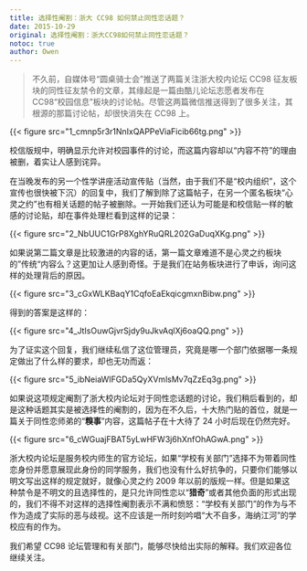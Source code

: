 ```yaml
---
title: 选择性阉割：浙大 CC98 如何禁止同性恋话题？
date: 2015-10-29
original: 选择性阉割：浙大CC98如何禁止同性恋话题？
notoc: true
author: Owen
---
```


> 不久前，自媒体号“圆桌骑士会”推送了两篇关注浙大校内论坛 CC98 征友板块的同性征友禁令的文章，其缘起是一篇由酷儿论坛志愿者发布在 CC98“校园信息”板块的讨论帖。尽管这两篇微信推送得到了很多关注，其根源的那篇讨论帖，却很快消失在 CC98 上。

{{< figure src="1_cmnp5r3r1NnIxQAPPeViaFicib66tg.png" >}}

校信版规中，明确显示允许对校园事件的讨论，而这篇内容却以“内容不符”的理由被删，着实让人感到诧异。

在当晚发布的另一个性学讲座活动宣传贴（当然，由于我们不是“校内组织”，这个宣传也很快被下沉）的回复中，我们了解到除了这篇帖子，在另一个匿名板块“心灵之约”也有相关话题的帖子被删除。一开始我们还认为可能是和校信贴一样的敏感的讨论贴，却在事件处理栏看到这样的记录：

{{< figure src="2_NbUUC1GrP8XghYRuQRL202GaDuqXKg.png" >}}

如果说第二篇文章是比较激进的内容的话，第一篇文章难道不是心灵之约板块的”传统“内容么？这更加让人感到奇怪。于是我们在站务板块进行了申诉，询问这样的处理背后的原因。

{{< figure src="3_cGxWLKBaqY1CqfoEaEkqicgmxnBibw.png" >}}

得到的答案是这样的：

{{< figure src="4_JtIsOuwGjvrSjdy9uJkvAqlXj6oaQQ.png" >}}

为了证实这个回复，我们继续私信了这位管理员，究竟是哪一个部门依据哪一条规定做出了什么样的要求，却也无功而返：

{{< figure src="5_ibNeiaWIFGDa5QyXVmlsMv7qZzEq3g.png" >}}

如果说这项规定阉割了浙大校内论坛对于同性恋话题的讨论，我们稍后看到的，却是这种话题其实是被选择性的阉割的，因为在不久后，十大热门贴的首位，就是一篇关于同性恋师弟的“**糗事**”内容，这篇帖子在十大待了 24 小时后现在仍然完好。

{{< figure src="6_cWGuajFBAT5yLwHFW3j6hXnfOhAGwA.png" >}}

浙大校内论坛是服务校内师生的官方论坛，如果“学校有关部门”选择不为带着同性恋身份并愿意展现此身份的同学服务，我们也没有什么好抗争的，只要你们能够以明文写出这样的规定就好，就像心灵之约 2009 年以前的版规一样。但是如果这种禁令是不明文的且选择性的，是只允许同性恋以“**猎奇**”或者其他负面的形式出现的，我们不得不对这样的选择性阉割表示不满和愤怒：“学校有关部门”的作为与不作为造成了实际的恶与歧视。这不应该是一所时刻吟唱“大不自多，海纳江河”的学校应有的作为。

我们希望 CC98 论坛管理和有关部门，能够尽快给出实际的解释。我们欢迎各位继续关注。
